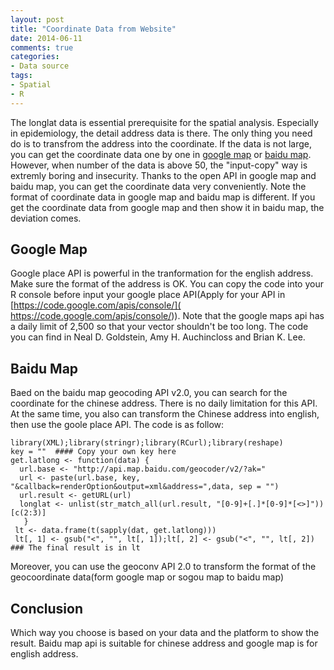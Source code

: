 ```yaml
---
layout: post
title: "Coordinate Data from Website"
date: 2014-06-11
comments: true
categories: 
- Data source
tags:
- Spatial
- R
---
```


The longlat data is essential prerequisite for the spatial analysis. Especially in epidemiology, the detail address data is there. The only thing you need do is to transfrom the address into the coordinate. If the data is not large, you can get the coordinate data one by one in [google map](http://maps.google.com/) or [baidu map](http://maps.baidu.com/). However, when number of the data is above 50, the "input-copy" way is extremly boring and insecurity. Thanks to the open API in google map and baidu map, you can get the coordinate data very conveniently. Note the format of coordinate data in google map and baidu map is different. If you get the coordinate data from google map and then show it in baidu map, the deviation comes. 

## Google Map
Google place API is powerful in the tranformation for the english address. Make sure the format of the address is OK. You can copy the code into your R console before input your google place API(Apply for your API in [https://code.google.com/apis/console/]( https://code.google.com/apis/console/)). Note that the google maps api has a daily limit of 2,500 so that your vector shouldn't be too long. The code you can find in Neal D. Goldstein, Amy H. Auchincloss and Brian K. Lee.



## Baidu Map
Baed on the baidu map geocoding API v2.0, you can search for the coordinate for the chinese address. There is no daily limitation for this API. At the same time, you also can transform the Chinese address into english, then use the goole place API. The code is as follow:


    library(XML);library(stringr);library(RCurl);library(reshape)
    key = ""  #### Copy your own key here
    get.latlong <- function(data) {
      url.base <- "http://api.map.baidu.com/geocoder/v2/?ak="
      url <- paste(url.base, key, "&callback=renderOption&output=xml&address=",data, sep = "")
      url.result <- getURL(url)
      longlat <- unlist(str_match_all(url.result, "[0-9]+[.]*[0-9]*[<>]"))[c(2:3)]
       }
     lt <- data.frame(t(sapply(dat, get.latlong)))
     lt[, 1] <- gsub("<", "", lt[, 1]);lt[, 2] <- gsub("<", "", lt[, 2])  ### The final result is in lt

Moreover, you can use the geoconv API 2.0 to transform the format of the geocoordinate data(form google map or sogou map to baidu map)

## Conclusion
Which way you choose is based on your data and the platform to show the result. Baidu map api is suitable for chinese address and google map is for english address. 
